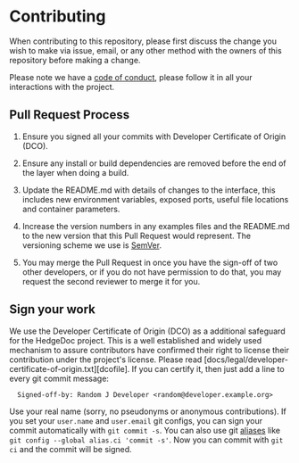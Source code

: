 # Contributing

When contributing to this repository, please first discuss the change you wish to make via issue,
email, or any other method with the owners of this repository before making a change.

Please note we have a [code of conduct](CODE-OF-CONDUCT.md), please follow it in all your
interactions with the project.

## Pull Request Process

1. Ensure you signed all your commits with Developer Certificate of Origin (DCO).

2. Ensure any install or build dependencies are removed before the end of the layer when doing a
   build.

3. Update the README.md with details of changes to the interface, this includes new environment
   variables, exposed ports, useful file locations and container parameters.

4. Increase the version numbers in any examples files and the README.md to the new version that this
   Pull Request would represent. The versioning scheme we use is [SemVer](http://semver.org/).

5. You may merge the Pull Request in once you have the sign-off of two other developers, or if you
   do not have permission to do that, you may request the second reviewer to merge it for you.

## Sign your work

We use the Developer Certificate of Origin (DCO) as a additional safeguard
for the HedgeDoc project. This is a well established and widely used
mechanism to assure contributors have confirmed their right to license
their contribution under the project's license.
Please read [docs/legal/developer-certificate-of-origin.txt][dcofile].
If you can certify it, then just add a line to every git commit message:

```git
  Signed-off-by: Random J Developer <random@developer.example.org>
```

Use your real name (sorry, no pseudonyms or anonymous contributions).
If you set your `user.name` and `user.email` git configs, you can sign your
commit automatically with `git commit -s`. You can also use git [aliases](https://git-scm.com/book/tr/v2/Git-Basics-Git-Aliases)
like `git config --global alias.ci 'commit -s'`. Now you can commit with
`git ci` and the commit will be signed.
